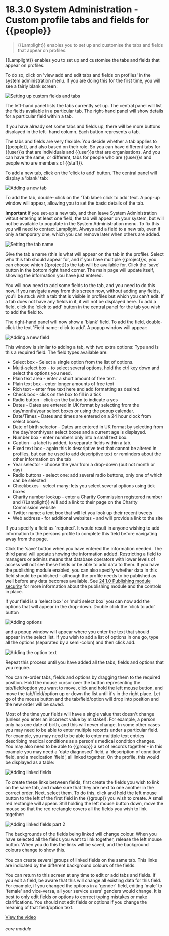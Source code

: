 # 18.3.0    System Administration - Custom profile tabs and fields for {{people}}

> {{Lamplight}} enables you to set up and customise the tabs and fields that appear on profiles. 

{{Lamplight}} enables you to set up and customise the tabs and fields that appear on profiles. 

To do so, click on 'view add and edit tabs and fields on profiles' in the system administration menu. If you are doing this for the first time, you will see a fairly blank screen:

![Setting up custom fields and tabs]({{imgpath}}146a.png)

The left-hand panel lists the tabs currently set up. The central panel will list the fields available in a particular tab. The right-hand panel will show details for a particular field within a tab.

If you have already set some tabs and fields up, there will be more buttons displayed in the left- hand column. Each button represents a tab.

The tabs and fields are very flexible. You decide whether a tab applies to {{people}}, and also based on their role. So you can have different tabs for {{user}}s that are individuals and {{user}}s that are organisations. And you can have the same, or different, tabs for people who are {{user}}s and people who are members of {{staff}}.

To add a new tab, click on the 'click to add' button. The central panel will display a 'blank' tab:

![Adding a new tab]({{imgpath}}146b.png)

To add the tab, double- click on the 'Tab label: click to add' text. A pop-up window will appear, allowing you to set the basic details of the tab.

__Important__  If you set-up a new tab, and then leave System Administration witout entering at least one field, the tab will appear on your system, but will not be available to populate in the System Administration menu.  To fix this you will need to contact Lamplight.  Always add a field to a new tab, even if only a temporary one, which you can remove later when others are added.

![Setting the tab name]({{imgpath}}146c.png)

Give the tab a name (this is what will appear on the tab in the profile). Select who this tab should appear for, and if you have multiple {{project}}s, you can choose which {{project}}s the tab will be available for. Click the 'save' button in the bottom right hand corner. The main page will update itself, showing the information you have just entered.

You will now need to add some fields to the tab, and you need to do this now.  If you navigate away from this screen now, without adding any fields, you'll be stuck with a tab that is visible in profiles but which you can't edit. If a tab does not have any fields in it, it will not be displayed here. To add a field, click the 'click to add' button in the central panel for the tab you wish to add the field to.

The right-hand panel will now show a 'blank' field. To add the field, double-click the text 'Field name: click to add'. A popup window will appear:

![Adding a new field]({{imgpath}}146d.png)

This window is similar to adding a tab, with two extra options: Type and Is this a required field. The field types available are:

  * Select box - Select a single option from the list of options.
  * Multi-select box - to select several options, hold the ctrl key down and select the options you need.
  * Plain text area - enter a short amount of free text.
  * Plain text box - enter longer amounts of free text
  * Rich text - enter free text here and add formatting as desired.
  * Check box - click on the box to fill in a tick
  * Radio button - click on the button to indicate a yes
  * Dates - Dates are entered in UK format by selecting from the day/month/year select boxes or using the popup calendar.
  * Date/Times - Dates and times are entered on a 24 hour clock from select boxes.
  * Date of birth selector - Dates are entered in UK format by selecting from the day/month/year select boxes and a current age is displayed.
  * Number box - enter numbers only into a small text box.
  * Caption - a label is added, to separate fields within a tab.
  * Fixed text box - again this is descriptive text that cannot be altered in profiles, but can be used to add descriptive text or reminders about the other information on the tab
  * Year selector - choose the year from a drop-down (but not month or day)
  * Radio buttons - select one: add several radio buttons, only one of which can be selected
  * Checkboxes - select many: lets you select several options using tick boxes
  * Charity number lookup - enter a Charity Commission registered number and {{Lamplight}} will add a link to their page on the Charity Commission website
 * Twitter name: a text box that will let you look up their recent tweets
  * Web address - for additional websites - and will provide a link to the site

If you specify a field as 'required'. It would result in anyone wishing to add information to the persons profile to complete this field before navigating away from the page. 

Click the 'save' button when you have entered the information needed. The third panel will update showing the information added. Restricting a field to managers or admins means that database operators with lower levels of access will not see these fields or be able to add data to them. If you have the publishing module enabled, you can also specify whether data in this field should be published - although the profile needs to be published as well before any data becomes available. See [24.1.0  Publishing module security](/help/index/v/{{version}}/p/24.1.0) for more information about the publishing module and the controls in place.

If your field is a 'select box' or 'multi select box' you can now add the options that will appear in the drop-down. Double click the 'click to add' button

![Adding options]({{imgpath}}146e.png)

and a popup window will appear where you enter the text that should appear in the select list. If you wish to add a list of options in one go, type all the options (separated by a semi-colon) and then click add.

![Adding the option text]({{imgpath}}146f.png)

Repeat this process until you have added all the tabs, fields and options that you require.

You can re-order tabs, fields and options by dragging them to the required position. Hold the mouse cursor over the button representing the tab/field/option you want to move, click and hold the left mouse button, and move the tab/field/option up or down the list until it's in the right place. Let go of the mouse button and the tab/field/option will drop into position and the new order will be saved.

Most of the time your fields will have a single value that doesn't change (unless you enter an incorrect value by mistake!). For example, a person only has one date of birth, and this will never change. In some other cases you may need to be able to enter multiple records under a particular field. For example, you may need to be able to enter multiple text entries describing medical conditions as a person's medical condition changes. You may also need to be able to {{group}} a set of records together - in this example you may need a 'date diagnosed' field, a 'description of condition' field, and a medication 'field', all linked together. On the profile, this would be displayed as a table:

![Adding linked fields]({{imgpath}}146g.png)

To create these links between fields, first create the fields you wish to link on the same tab, and make sure that they are next to one another in the correct order. Next, select them. To do this, click and hold the left mouse button to the left of the first field in the {{group}} you wish to create. A small red rectangle will appear. Still holding the left mouse button down, move the mouse so that the red rectangle covers all the fields you wish to link together:

![Adding linked fields part 2]({{imgpath}}146h.png)

The backgrounds of the fields being linked will change colour. When you have selected all the fields you want to link together, release the left mouse button. When you do this the links will be saved, and the background colours change to show this.

You can create several groups of linked fields on the same tab. This links are indicated by the different background colours of the fields.

You can return to this screen at any time to edit or add tabs and fields. If you edit a field, be aware that this will change all existing data for this field. For example, if you changed the options in a 'gender' field, editing 'male' to 'female' and vice-versa, all your service users' genders would change. It is best to only edit fields or options to correct typing mistakes or make clarifications. You should not edit fields or options if you change the meaning of that field/option text. 

[View the video](/help/video/id/39)
###### core module

